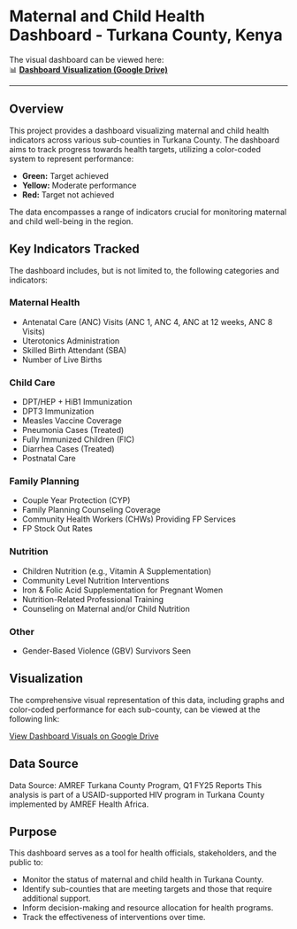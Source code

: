 # **Maternal and Child Health Dashboard - Turkana County, Kenya**    

The visual dashboard can be viewed here:  
📊 **[Dashboard Visualization (Google Drive)](https://drive.google.com/file/d/193jsBDz9dQ9uxfGtrZHWaS7Vbsh_CzxO/view?usp=sharing)**  

---
## Overview

This project provides a dashboard visualizing maternal and child health indicators across various sub-counties in Turkana County. The dashboard aims to track progress towards health targets, utilizing a color-coded system to represent performance:

* **Green:** Target achieved
* **Yellow:** Moderate performance
* **Red:** Target not achieved

The data encompasses a range of indicators crucial for monitoring maternal and child well-being in the region.

## Key Indicators Tracked

The dashboard includes, but is not limited to, the following categories and indicators:

### Maternal Health
* Antenatal Care (ANC) Visits (ANC 1, ANC 4, ANC at 12 weeks, ANC 8 Visits)
* Uterotonics Administration
* Skilled Birth Attendant (SBA)
* Number of Live Births

### Child Care
* DPT/HEP + HiB1 Immunization
* DPT3 Immunization
* Measles Vaccine Coverage
* Pneumonia Cases (Treated)
* Fully Immunized Children (FIC)
* Diarrhea Cases (Treated)
* Postnatal Care

### Family Planning
* Couple Year Protection (CYP)
* Family Planning Counseling Coverage
* Community Health Workers (CHWs) Providing FP Services
* FP Stock Out Rates

### Nutrition
* Children Nutrition (e.g., Vitamin A Supplementation)
* Community Level Nutrition Interventions
* Iron & Folic Acid Supplementation for Pregnant Women
* Nutrition-Related Professional Training
* Counseling on Maternal and/or Child Nutrition

### Other
* Gender-Based Violence (GBV) Survivors Seen

## Visualization

The comprehensive visual representation of this data, including graphs and color-coded performance for each sub-county, can be viewed at the following link:

[View Dashboard Visuals on Google Drive](https://drive.google.com/file/d/193jsBDz9dQ9uxfGtrZHWaS7Vbsh_CzxO/view?usp=sharing)

## Data Source

Data Source: AMREF Turkana County Program, Q1 FY25 Reports
This analysis is part of a USAID-supported HIV program in Turkana County implemented by AMREF Health Africa.

## Purpose

This dashboard serves as a tool for health officials, stakeholders, and the public to:
* Monitor the status of maternal and child health in Turkana County.
* Identify sub-counties that are meeting targets and those that require additional support.
* Inform decision-making and resource allocation for health programs.
* Track the effectiveness of interventions over time.
